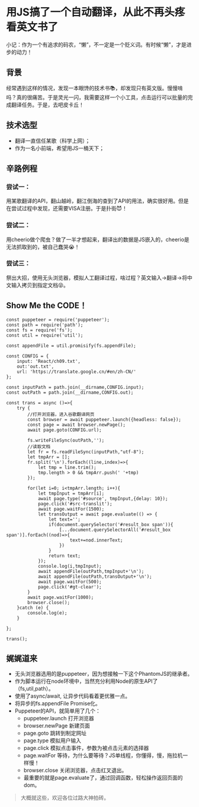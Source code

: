 # 用JS搞了一个自动翻译，从此不再头疼看英文书了

小记：作为一个有追求的码农，“懒”，不一定是一个贬义词。有时候“懒”，才是进步的动力！
 
 ## 背景
 经常遇到这样的情况，发现一本眼馋的技术书📚，却发现只有英文版。慢慢啃吗？真的很痛苦。于是灵光一闪，我需要这样一个小工具，点击运行可以批量的完成翻译任务。于是，去吧皮卡丘！
 
 ## 技术选型
 - 翻译一直信任某歌（科学上网）；
 - 作为一名小前端，希望用JS一桶天下；
 
 ## 辛路例程
 ### 尝试一：
 用某歌翻译的API，翻山越岭，翻江倒海的查到了API的用法，确实很好用。但是在尝试过程中发现，还需要VISA注册。于是扑街😈！
 ### 尝试二：
 用cheerio做个爬虫？做了一半才想起来，翻译出的数据是JS嵌入的，cheerio是无法抓取到的，被自己蠢哭😭！
 ### 尝试三：
 祭出大招，使用无头浏览器，模拟人工翻译过程，啥过程？英文输入->翻译->将中文输入拷贝到指定文档😝。
 
 ## Show Me the CODE！
```
const puppeteer = require('puppeteer');
const path = require('path');
const fs = require('fs');
const util = require('util');

const appendFile = util.promisify(fs.appendFile);

const CONFIG = {
    input: 'React/ch09.txt',
    out:'out.txt',
    url: 'https://translate.google.cn/#en/zh-CN/'
};

const inputPath = path.join(__dirname,CONFIG.input);
const outPath = path.join(__dirname,CONFIG.out);

const trans = async ()=>{
    try {
        //打开浏览器，进入谷歌翻译网页
        const browser = await puppeteer.launch({headless: false});
        const page = await browser.newPage();
        await page.goto(CONFIG.url);

        fs.writeFileSync(outPath,'');
        //读取文档
        let fr = fs.readFileSync(inputPath,"utf-8");
        let tmpArr = [];
        fr.split('\n').forEach((line,index)=>{
            let tmp = line.trim();
            tmp.length > 0 && tmpArr.push(' '+tmp)
        });

        for(let i=0; i<tmpArr.length; i++){
            let tmpInput = tmpArr[i];
            await page.type('#source', tmpInput,{delay: 10});
            page.click('#src-translit');
            await page.waitFor(1500);
            let transOutput = await page.evaluate(() => {
                let text='';
                if(document.querySelector('#result_box span')){
                    [...document.querySelectorAll('#result_box span')].forEach((nod)=>{
                        text+=nod.innerText;
                    })
                }
                return text;
            });
            console.log(i,tmpInput);
            await appendFile(outPath,tmpInput+'\n');
            await appendFile(outPath,transOutput+'\n');
            await page.waitFor(500);
            page.click('#gt-clear');
        }
        await page.waitFor(1000);
        browser.close();
    }catch (e) {
        console.log(e);
    }

};

trans();

```
 
 ## 娓娓道来
 - 无头浏览器选用的是puppeteer，因为想接触一下这个PhantomJS的继承者。
 - 作为脚本运行在node环境中，当然充分利用Node的原生API了（fs,util,path）。
 - 使用了async/await, 让异步代码看着更优雅一点。
 - 将异步的fs.appendFile Promise化。
 - Puppeteer的API，就简单用了几个：
    - puppeteer.launch 打开浏览器
    - browser.newPage 新建页面
    - page.goto 跳转到制定网址
    - page.type 模拟用户输入
    - page.click 模拟点击事件，参数为被点击元素的选择器
    - page.waitFor 等待，为什么要等待？JS单线程，你懂得，慢，拖拉机一样慢！
    - browser.close 关闭浏览器，点击红叉退出。
    - 最重要的就是page.evaluate了，通过回调函数，轻松操作返回页面的dom。
    
> 大概就这些，欢迎各位过路大神拍砖。
